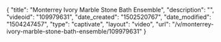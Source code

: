 {
    "title": "Monterrey Ivory Marble Stone Bath Ensemble",
    "description": "",
    "videoid": "109979631",
    "date_created": "1502520767",
    "date_modified": "1504247457",
    "type": "captivate",
    "layout": "video",
    "url": "\/v\/monterrey-ivory-marble-stone-bath-ensemble\/109979631"
}